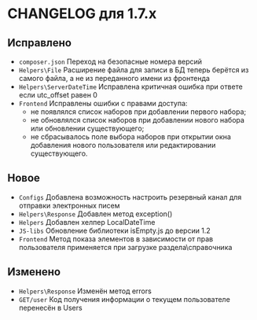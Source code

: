 # CHANGELOG для 1.7.x

## Исправлено
- `composer.json` Переход на безопасные номера версий
- `Helpers\File` Расширение файла для записи в БД теперь берётся из самого файла, а не из переданного имени из фронтенда
- `Helpers\ServerDateTime` Исправлена критичная ошибка при ответе если utc_offset равен 0
- `Frontend` Исправлены ошибки с правами доступа:
  - не появлялся список наборов при добавлении первого набора;
  - не обновлялся список наборов при добавлении нового набора или обновлении существующего;
  - не сбрасывалось поле выбора наборов при открытии окна добавления нового пользователя или редактировании существующего.

## Новое
- `Configs` Добавлена возможность настроить резервный канал для отправки электронных писем
- `Helpers\Response` Добавлен метод exception()
- `Helpers` Добавлен хелпер LocalDateTime
- `JS-libs` Обновление библиотеки isEmpty.js до версии 1.2
- `Frontend` Метод показа элементов в зависимости от прав пользователя применяется при загрузке раздела\справочника

## Изменено
- `Helpers\Response` Изменён метод errors
- `GET/user` Код получения информации о текущем пользователе перенесён в Users